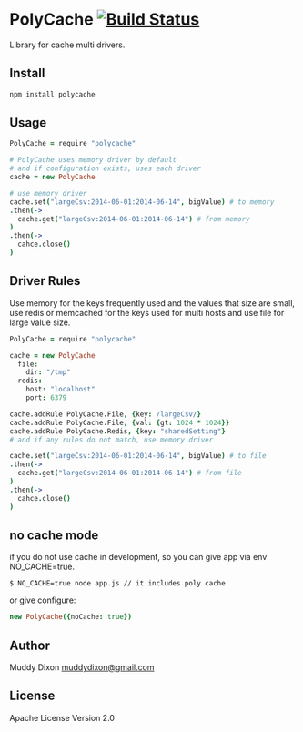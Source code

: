 # PolyCache [![Build Status](https://travis-ci.org/muddydixon/polycache.svg?branch=master)](https://travis-ci.org/muddydixon/polycache)

Library for cache multi drivers.

## Install

```bash
npm install polycache
```

## Usage

```coffeescript
PolyCache = require "polycache"

# PolyCache uses memory driver by default
# and if configuration exists, uses each driver
cache = new PolyCache

# use memory driver
cache.set("largeCsv:2014-06-01:2014-06-14", bigValue) # to memory
.then(->
  cache.get("largeCsv:2014-06-01:2014-06-14") # from memory
)
.then(->
  cahce.close()
)
```

## Driver Rules

Use memory for the keys frequently used and the values that size are small,
use redis or memcached for the keys used for multi hosts and
use file for large value size.

```coffeescript
PolyCache = require "polycache"

cache = new PolyCache
  file:
    dir: "/tmp"
  redis:
    host: "localhost"
    port: 6379

cache.addRule PolyCache.File, {key: /largeCsv/}
cache.addRule PolyCache.File, {val: {gt: 1024 * 1024}}
cache.addRule PolyCache.Redis, {key: "sharedSetting"}
# and if any rules do not match, use memory driver

cache.set("largeCsv:2014-06-01:2014-06-14", bigValue) # to file
.then(->
  cache.get("largeCsv:2014-06-01:2014-06-14") # from file
)
.then(->
  cahce.close()
)
```

## no cache mode

if you do not use cache in development, so you can give app via env NO_CACHE=true.

```shell
$ NO_CACHE=true node app.js // it includes poly cache
```

or give configure:

```coffee
new PolyCache({noCache: true})
```

## Author

Muddy Dixon <muddydixon@gmail.com>

## License

Apache License Version 2.0
